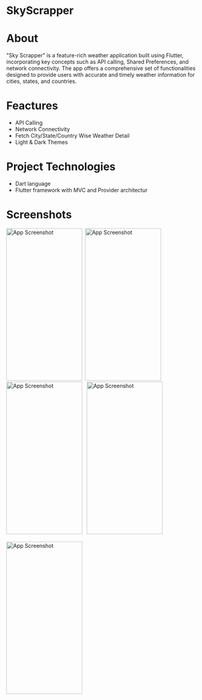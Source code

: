 # SkyScrapper


# About
 "Sky Scrapper" is a feature-rich weather application built using Flutter, incorporating key
 concepts such as API calling, Shared Preferences, and network connectivity. The app offers a
 comprehensive set of functionalities designed to provide users with accurate and timely weather
 information for cities, states, and countries.

 
# Feactures
- API Calling
- Network Connectivity
- Fetch City/State/Country Wise Weather Detail
-  Light & Dark Themes

# Project Technologies
- Dart language
- Flutter framework with MVC and Provider architectur


# Screenshots
<img src="https://github.com/user-attachments/assets/9a6f3c9c-9f62-4bbf-9096-ae59545da200" alt="App Screenshot" width="200" height="400"/>&#160;
<img src="https://github.com/user-attachments/assets/022254f4-0a30-489b-9a46-f07edf789d3e" alt="App Screenshot" width="200" height="400"/> &#160;
<img src="https://github.com/user-attachments/assets/ff1a6fd0-1979-4831-b2e3-6e13f54c9ed8" alt="App Screenshot" width="200" height="400"/> &#160;
<img src="https://github.com/user-attachments/assets/eb411c9c-4a45-4241-bc99-48dff1285b1b" alt="App Screenshot" width="200" height="400"/><br><br>
<img src="https://github.com/user-attachments/assets/b451156c-a78e-4a72-8eda-d28ed66b9e56" alt="App Screenshot" width="200" height="400"/>









